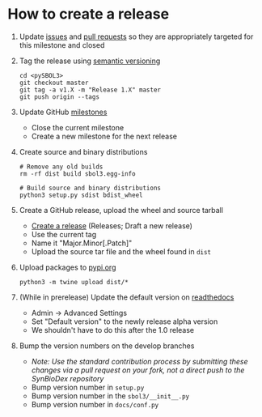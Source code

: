 # How to create a release

1. Update [issues](https://github.com/SynBioDex/pySBOL3/issues) and
   [pull requests](https://github.com/SynBioDex/pySBOL3/pulls) so they
   are appropriately targeted for this milestone and closed
1. Tag the release using [semantic versioning](http://semver.org)

   ```shell
   cd <pySBOL3>
   git checkout master
   git tag -a v1.X -m "Release 1.X" master
   git push origin --tags
   ```

1. Update GitHub [milestones](https://github.com/SynBioDex/pySBOL3/milestones)
   * Close the current milestone
   * Create a new milestone for the next release
1. Create source and binary distributions

   ```shell
   # Remove any old builds
   rm -rf dist build sbol3.egg-info
   
   # Build source and binary distributions
   python3 setup.py sdist bdist_wheel
   ```

1. Create a GitHub release, upload the wheel and source tarball
   * [Create a release](https://github.com/SynBioDex/pySBOL3/releases/new) (Releases; Draft a new release)
   * Use the current tag
   * Name it "Major.Minor[.Patch]"
   * Upload the source tar file and the wheel found in `dist`
1. Upload packages to [pypi.org](https://pypi.org/project/sbol3/)

   ```shell
   python3 -m twine upload dist/*
   ```

1. (While in prerelease) Update the default version on [readthedocs](https://readthedocs.org/)
   * Admin -> Advanced Settings
   * Set "Default version" to the newly release alpha version
   * We shouldn't have to do this after the 1.0 release

1. Bump the version numbers on the develop branches
   * _Note: Use the standard contribution process by submitting these
     changes via a pull request on your fork, not a direct push to the
     SynBioDex repository_
   * Bump version number in `setup.py`
   * Bump version number in the `sbol3/__init__.py`
   * Bump version number in `docs/conf.py`
